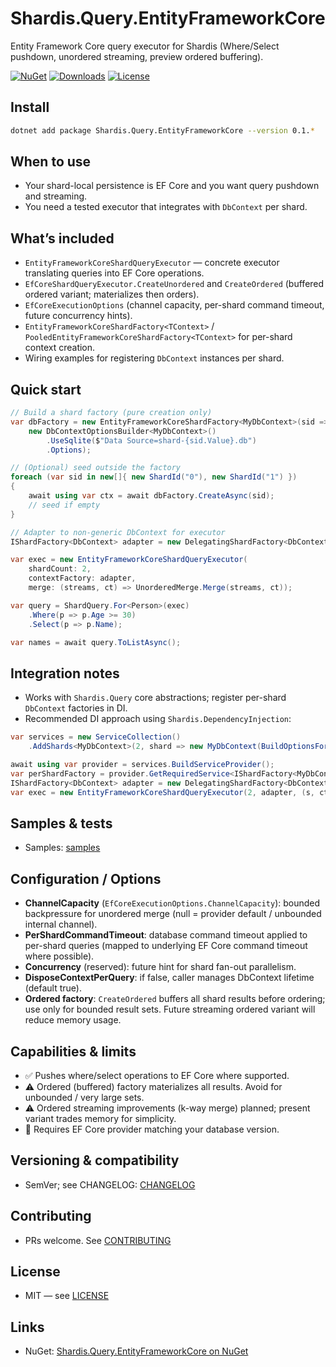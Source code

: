 # Shardis.Query.EntityFrameworkCore

Entity Framework Core query executor for Shardis (Where/Select pushdown, unordered streaming, preview ordered buffering).

[![NuGet](https://img.shields.io/nuget/v/Shardis.Query.EntityFrameworkCore.svg)](https://www.nuget.org/packages/Shardis.Query.EntityFrameworkCore/)
[![Downloads](https://img.shields.io/nuget/dt/Shardis.Query.EntityFrameworkCore.svg)](https://www.nuget.org/packages/Shardis.Query.EntityFrameworkCore/)
[![License](https://img.shields.io/badge/license-MIT-blue.svg)](https://github.com/veggerby/shardis/blob/main/LICENSE)

## Install

```bash
dotnet add package Shardis.Query.EntityFrameworkCore --version 0.1.*
```

## When to use

- Your shard-local persistence is EF Core and you want query pushdown and streaming.
- You need a tested executor that integrates with `DbContext` per shard.

## What’s included

- `EntityFrameworkCoreShardQueryExecutor` — concrete executor translating queries into EF Core operations.
- `EfCoreShardQueryExecutor.CreateUnordered` and `CreateOrdered` (buffered ordered variant; materializes then orders).
- `EfCoreExecutionOptions` (channel capacity, per-shard command timeout, future concurrency hints).
- `EntityFrameworkCoreShardFactory<TContext>` / `PooledEntityFrameworkCoreShardFactory<TContext>` for per-shard context creation.
- Wiring examples for registering `DbContext` instances per shard.

## Quick start

```csharp
// Build a shard factory (pure creation only)
var dbFactory = new EntityFrameworkCoreShardFactory<MyDbContext>(sid =>
    new DbContextOptionsBuilder<MyDbContext>()
        .UseSqlite($"Data Source=shard-{sid.Value}.db")
        .Options);

// (Optional) seed outside the factory
foreach (var sid in new[]{ new ShardId("0"), new ShardId("1") })
{
    await using var ctx = await dbFactory.CreateAsync(sid);
    // seed if empty
}

// Adapter to non-generic DbContext for executor
IShardFactory<DbContext> adapter = new DelegatingShardFactory<DbContext>((sid, ct) => new ValueTask<DbContext>(dbFactory.Create(sid)));

var exec = new EntityFrameworkCoreShardQueryExecutor(
    shardCount: 2,
    contextFactory: adapter,
    merge: (streams, ct) => UnorderedMerge.Merge(streams, ct));

var query = ShardQuery.For<Person>(exec)
    .Where(p => p.Age >= 30)
    .Select(p => p.Name);

var names = await query.ToListAsync();
```

## Integration notes

- Works with `Shardis.Query` core abstractions; register per-shard `DbContext` factories in DI.
- Recommended DI approach using `Shardis.DependencyInjection`:

```csharp
var services = new ServiceCollection()
    .AddShards<MyDbContext>(2, shard => new MyDbContext(BuildOptionsFor(shard)));

await using var provider = services.BuildServiceProvider();
var perShardFactory = provider.GetRequiredService<IShardFactory<MyDbContext>>();
IShardFactory<DbContext> adapter = new DelegatingShardFactory<DbContext>((sid, ct) => perShardFactory.CreateAsync(sid, ct));
var exec = new EntityFrameworkCoreShardQueryExecutor(2, adapter, (s, ct) => UnorderedMerge.Merge(s, ct));
```

## Samples & tests

- Samples: [samples](https://github.com/veggerby/shardis/tree/main/samples)

## Configuration / Options

- **ChannelCapacity** (`EfCoreExecutionOptions.ChannelCapacity`): bounded backpressure for unordered merge (null = provider default / unbounded internal channel).
- **PerShardCommandTimeout**: database command timeout applied to per-shard queries (mapped to underlying EF Core command timeout where possible).
- **Concurrency** (reserved): future hint for shard fan-out parallelism.
- **DisposeContextPerQuery**: if false, caller manages DbContext lifetime (default true).
- **Ordered factory**: `CreateOrdered` buffers all shard results before ordering; use only for bounded result sets. Future streaming ordered variant will reduce memory usage.

## Capabilities & limits

- ✅ Pushes where/select operations to EF Core where supported.
- ⚠️ Ordered (buffered) factory materializes all results. Avoid for unbounded / very large sets.
- ⚠️ Ordered streaming improvements (k-way merge) planned; present variant trades memory for simplicity.
- 🧩 Requires EF Core provider matching your database version.

## Versioning & compatibility

- SemVer; see CHANGELOG: [CHANGELOG](https://github.com/veggerby/shardis/blob/main/CHANGELOG.md)

## Contributing

- PRs welcome. See [CONTRIBUTING](https://github.com/veggerby/shardis/blob/main/CONTRIBUTING.md)

## License

- MIT — see [LICENSE](https://github.com/veggerby/shardis/blob/main/LICENSE)

## Links

- NuGet: [Shardis.Query.EntityFrameworkCore on NuGet](https://www.nuget.org/packages/Shardis.Query.EntityFrameworkCore/)
